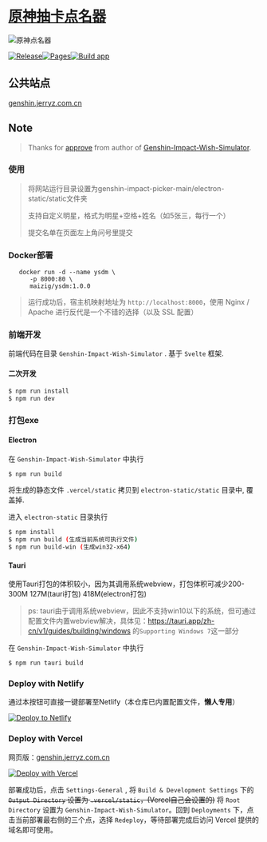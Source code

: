 # [原神抽卡点名器](https://genshin.jerryz.com.cn/)
![原神点名器](https://stats.deeptrain.net/repo/cyanial/genshin-impact-picker/?theme=light)

[![Release](https://github.com/cyanial/genshin-impact-picker/actions/workflows/release.yml/badge.svg)](https://github.com/cyanial/genshin-impact-picker/actions/workflows/release.yml)[![Pages](https://github.com/cyanial/genshin-impact-picker/actions/workflows/page.yml/badge.svg)](https://github.com/cyanial/genshin-impact-picker/actions/workflows/page.yml)[![Build app](https://github.com/cyanial/genshin-impact-picker/actions/workflows/app.yml/badge.svg)](https://github.com/cyanial/genshin-impact-picker/actions/workflows/app.yml)

## 公共站点

[genshin.jerryz.com.cn](https://genshin.jerryz.com.cn/)

## Note

> Thanks for [approve](https://github.com/Mantan21/Genshin-Impact-Wish-Simulator/issues/95) from author of [Genshin-Impact-Wish-Simulator](https://github.com/Mantan21/Genshin-Impact-Wish-Simulator).
### 使用
>将网站运行目录设置为genshin-impact-picker-main/electron-static/static文件夹
>
>支持自定义明星，格式为明星+空格+姓名（如5张三，每行一个）
>
>提交名单在页面左上角问号里提交

### Docker部署
```shell
   docker run -d --name ysdm \
      -p 8000:80 \
      maizig/ysdm:1.0.0
```
 > 运行成功后，宿主机映射地址为 `http://localhost:8000`，使用 Nginx / Apache 进行反代是一个不错的选择（以及 SSL 配置）

### 前端开发

前端代码在目录 `Genshin-Impact-Wish-Simulator` . 基于 `Svelte` 框架.

#### 二次开发

```bash
$ npm run install
$ npm run dev
```

### 打包exe

#### Electron

在 `Genshin-Impact-Wish-Simulator` 中执行

```bash
$ npm run build
```

将生成的静态文件 `.vercel/static` 拷贝到 `electron-static/static` 目录中, 覆盖掉.

进入 `electron-static` 目录执行

```bash
$ npm install
$ npm run build (生成当前系统可执行文件)
$ npm run build-win (生成win32-x64)
```

#### Tauri

使用Tauri打包的体积较小，因为其调用系统webview，打包体积可减少200-300M  127M(tauri打包)  418M(electron打包)

> ps: tauri由于调用系统webview，因此不支持win10以下的系统，但可通过配置文件内置webview解决，具体见：https://tauri.app/zh-cn/v1/guides/building/windows 的`Supporting Windows 7`这一部分

在 `Genshin-Impact-Wish-Simulator` 中执行

```bash
$ npm run tauri build
```

### Deploy with Netlify

通过本按钮可直接一键部署至Netlify（本仓库已内置配置文件，**懒人专用**）

[![Deploy to Netlify](https://www.netlify.com/img/deploy/button.svg)](https://app.netlify.com/start/deploy?repository=https://github.com/cyanial/genshin-impact-picker&base=Genshin-Impact-Wish-Simulator)


### Deploy with Vercel

网页版：[genshin.jerryz.com.cn](https://genshin.jerryz.com.cn/)

[![Deploy with Vercel](https://vercel.com/button)](https://vercel.com/import/project?template=https://github.com/cyanial/genshin-impact-picker)

部署成功后，点击 `Settings-General` , 将 `Build & Development Settings` 下的 ~~`Output Directory` 设置为 `.vercel/static`，(Vercel自己会设置的)~~ 将 `Root Directory` 设置为 `Genshin-Impact-Wish-Simulator`。回到 `Deployments` 下，点击当前部署最右侧的三个点，选择 `Redeploy`，等待部署完成后访问 Vercel 提供的域名即可使用。
